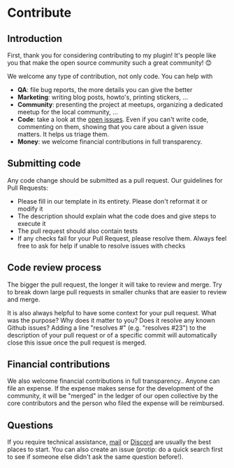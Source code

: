 # Contribute

## Introduction

First, thank you for considering contributing to my plugin! It's people like you that make the open source community such a great community! 😊

We welcome any type of contribution, not only code. You can help with

- **QA**: file bug reports, the more details you can give the better
- **Marketing**: writing blog posts, howto's, printing stickers, ...
- **Community**: presenting the project at meetups, organizing a dedicated meetup for the local community, ...
- **Code**: take a look at the [open issues](https://github.com/szymonwilczek/random-username/issues). Even if you can't write code, commenting on them, showing that you care about a given issue matters. It helps us triage them.
- **Money**: we welcome financial contributions in full transparency.

## Submitting code

Any code change should be submitted as a pull request. Our guidelines for Pull Requests:

- Please fill in our template in its entirety. Please don't reformat it or modify it
- The description should explain what the code does and give steps to execute it
- The pull request should also contain tests
- If any checks fail for your Pull Request, please resolve them. Always feel free to ask for help if unable to resolve issues with checks

## Code review process

The bigger the pull request, the longer it will take to review and merge. Try to break down large pull requests in smaller chunks that are easier to review and merge.

It is also always helpful to have some context for your pull request. What was the purpose? Why does it matter to you? Does it resolve any known Github issues? Adding a line "resolves #<issue number>" (e.g. "resolves #23") to the description of your pull request or of a specific commit will automatically close this issue once the pull request is merged.

## Financial contributions

We also welcome financial contributions in full transparency..
Anyone can file an expense. If the expense makes sense for the development of the community, it will be "merged" in the ledger of our open collective by the core contributors and the person who filed the expense will be reimbursed.

## Questions

If you require technical assistance, [mail](mailto:szymonwilczek@outlook.com) or [Discord](https://discord.gg/4TWmMfMU6N) are usually the best places to start.
You can also create an issue (protip: do a quick search first to see if someone else didn't ask the same question before!).

<!-- This `CONTRIBUTING.md` is based on @nayafia's template https://github.com/nayafia/contributing-template -->
